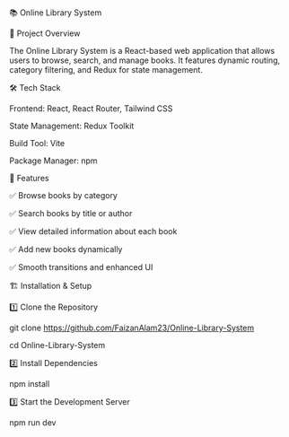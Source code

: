 📚 Online Library System

🚀 Project Overview

The Online Library System is a React-based web application that allows users to browse, search, and manage books. It features dynamic routing, category filtering, and Redux for state management.


🛠️ Tech Stack

Frontend: React, React Router, Tailwind CSS

State Management: Redux Toolkit

Build Tool: Vite

Package Manager: npm 


📌 Features

✅ Browse books by category

✅ Search books by title or author

✅ View detailed information about each book

✅ Add new books dynamically

✅ Smooth transitions and enhanced UI



🏗️ Installation & Setup

1️⃣ Clone the Repository

git clone https://github.com/FaizanAlam23/Online-Library-System

cd Online-Library-System

2️⃣ Install Dependencies

npm install

3️⃣ Start the Development Server

npm run dev

